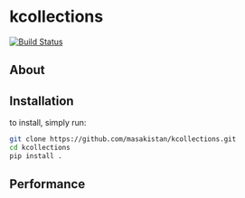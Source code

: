 # kcollections
[![Build Status](https://travis-ci.com/masakistan/kcollections.svg?token=oruFeF6Jkw9aGsjG6xUW&branch=master)](https://travis-ci.com/masakistan/kcollections)

## About

## Installation
to install, simply run:

```bash
git clone https://github.com/masakistan/kcollections.git
cd kcollections
pip install .
```

## Performance
